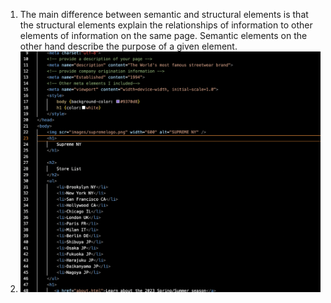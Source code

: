 1. The main difference between semantic and structural elements is that the structural elements explain the relationships of information to other elements of information on the same page. Semantic elements on the other hand describe the purpose of a given element.
2. ![Click here](./images/screenshot6.png)
